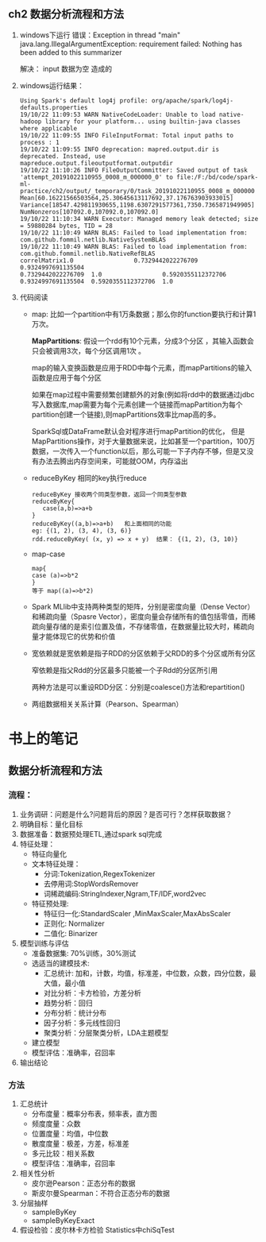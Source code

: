 ## ch2 数据分析流程和方法

1. windows下运行 错误：Exception in thread "main" java.lang.IllegalArgumentException: requirement failed: Nothing has been added to this summarizer

   解决： input 数据为空 造成的

2. windows运行结果：

   ```
   Using Spark's default log4j profile: org/apache/spark/log4j-defaults.properties
   19/10/22 11:09:53 WARN NativeCodeLoader: Unable to load native-hadoop library for your platform... using builtin-java classes where applicable
   19/10/22 11:09:55 INFO FileInputFormat: Total input paths to process : 1
   19/10/22 11:09:55 INFO deprecation: mapred.output.dir is deprecated. Instead, use mapreduce.output.fileoutputformat.outputdir
   19/10/22 11:10:26 INFO FileOutputCommitter: Saved output of task 'attempt_20191022110955_0008_m_000000_0' to file:/F:/bd/code/spark-ml-practice/ch2/output/_temporary/0/task_20191022110955_0008_m_000000
   Mean[60.16221566503564,25.30645613117692,37.176763903933015]
   Variance[18547.429811930655,1198.6307291577361,7350.7365871949905]
   NumNonzeros[107092.0,107092.0,107092.0]
   19/10/22 11:10:34 WARN Executor: Managed memory leak detected; size = 59880284 bytes, TID = 28
   19/10/22 11:10:49 WARN BLAS: Failed to load implementation from: com.github.fommil.netlib.NativeSystemBLAS
   19/10/22 11:10:49 WARN BLAS: Failed to load implementation from: com.github.fommil.netlib.NativeRefBLAS
   correlMatrix1.0                 0.7329442022276709  0.9324997691135504  
   0.7329442022276709  1.0                 0.5920355112372706  
   0.9324997691135504  0.5920355112372706  1.0   
   ```

3. 代码阅读

   * map: 比如一个partition中有1万条数据；那么你的function要执行和计算1万次。

     **MapPartitions**:  假设一个rdd有10个元素，分成3个分区 ，其输入函数会只会被调用3次，每个分区调用1次 。

      map的输入变换函数是应用于RDD中每个元素，而mapPartitions的输入函数是应用于每个分区 

     如果在map过程中需要频繁创建额外的对象(例如将rdd中的数据通过jdbc写入数据库,map需要为每个元素创建一个链接而mapPartition为每个partition创建一个链接),则mapPartitions效率比map高的多。

     SparkSql或DataFrame默认会对程序进行mapPartition的优化， 但是MapPartitions操作，对于大量数据来说，比如甚至一个partition，100万数据，一次传入一个function以后，那么可能一下子内存不够，但是又没有办法去腾出内存空间来，可能就OOM，内存溢出 

   * reduceByKey  相同的key执行reduce
   
     ```
     reduceByKey 接收两个同类型参数，返回一个同类型参数
     reduceByKey{
     	case(a,b)=>a+b
     }
     reduceByKey((a,b)=>a+b)   和上面相同的功能
     eg: {(1, 2), (3, 4), (3, 6)}
     rdd.reduceByKey( (x, y) => x + y)  结果： {(1, 2), (3, 10)}
     ```
   
   * map-case
   
     ```
     map{
     case (a)=>b*2
     }
     等于 map((a)=>b*2)
     ```
   
   *  Spark MLlib中支持两种类型的矩阵，分别是密度向量（Dense Vector）和稀疏向量（Spasre Vector），密度向量会存储所有的值包括零值，而稀疏向量存储的是索引位置及值，不存储零值，在数据量比较大时，稀疏向量才能体现它的优势和价值 
   
   *  宽依赖就是宽依赖是指子RDD的分区依赖于父RDD的多个分区或所有分区 
   
      窄依赖是指父Rdd的分区最多只能被一个子Rdd的分区所引用 
   
      两种方法是可以重设RDD分区：分别是coalesce()方法和repartition() 
   
   * 两组数据相关关系计算（Pearson、Spearman）

# 书上的笔记

## 数据分析流程和方法

### 流程：

1. 业务调研：问题是什么?问题背后的原因？是否可行？怎样获取数据？
2. 明确目标：量化目标
3. 数据准备：数据预处理ETL,通过spark sql完成
4. 特征处理：
   * 特征向量化
   * 文本特征处理：
     * 分词:Tokenization,RegexTokenizer
     * 去停用词:StopWordsRemover
     * 词稀疏编码:StringIndexer,Ngram,TF/IDF,word2vec
   * 特征预处理:
     * 特征归一化:StandardScaler ,MinMaxScaler,MaxAbsScaler
     * 正则化: Normalizer
     * 二值化: Binarizer
5. 模型训练与评估
   * 准备数据集: 70%训练，30%测试
   * 选适当的建模技术:
     * 汇总统计: 加和，计数，均值，标准差，中位数，众数，四分位数，最大值，最小值
     * 对比分析：卡方检验，方差分析
     * 趋势分析：回归
     * 分布分析：统计分布
     * 因子分析：多元线性回归
     * 聚类分析：分层聚类分析，LDA主题模型
   * 建立模型
   * 模型评估：准确率，召回率
6. 输出结论

### 方法

1. 汇总统计
   * 分布度量：概率分布表，频率表，直方图
   * 频度度量：众数
   * 位置度量：均值，中位数
   * 散度度量：极差，方差，标准差
   * 多元比较：相关系数
   * 模型评估：准确率，召回率
2. 相关性分析
   * 皮尔逊Pearson：正态分布的数据
   * 斯皮尔曼Spearman：不符合正态分布的数据
3. 分层抽样
   * sampleByKey
   * sampleByKeyExact
4. 假设检验：皮尔林卡方检验  Statistics中chiSqTest